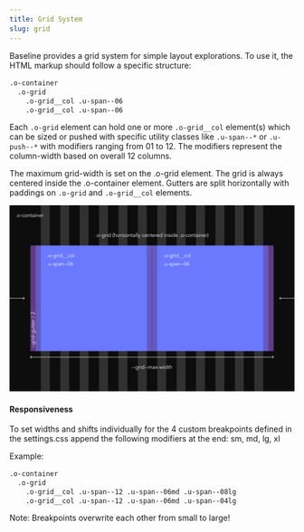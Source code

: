 ```yaml
---
title: Grid System
slug: grid
---
```


Baseline provides a grid system for simple layout explorations. To use it, the HTML markup should follow a specific structure:

```
.o-container
  .o-grid
    .o-grid__col .u-span--06
    .o-grid__col .u-span--06
```

Each `.o-grid` element can hold one or more `.o-grid__col` element(s) which can be sized or pushed with specific utility classes like `.u-span--*` or `.u-push--*` with modifiers ranging from 01 to 12. The modifiers represent the column-width based on overall 12 columns.

The maximum grid-width is set on the .o-grid element. The grid is always centered inside the .o-container element. Gutters are split horizontally with paddings on `.o-grid` and `.o-grid__col` elements.

![Grid System](../assets/img/grid-system@2x.png)

#### Responsiveness

To set widths and shifts individually for the 4 custom breakpoints defined in the settings.css append the following modifiers at the end: sm, md, lg, xl

Example:

```
.o-container
  .o-grid
    .o-grid__col .u-span--12 .u-span--06md .u-span--08lg
    .o-grid__col .u-span--12 .u-span--06md .u-span--04lg
```

Note: Breakpoints overwrite each other from small to large!

